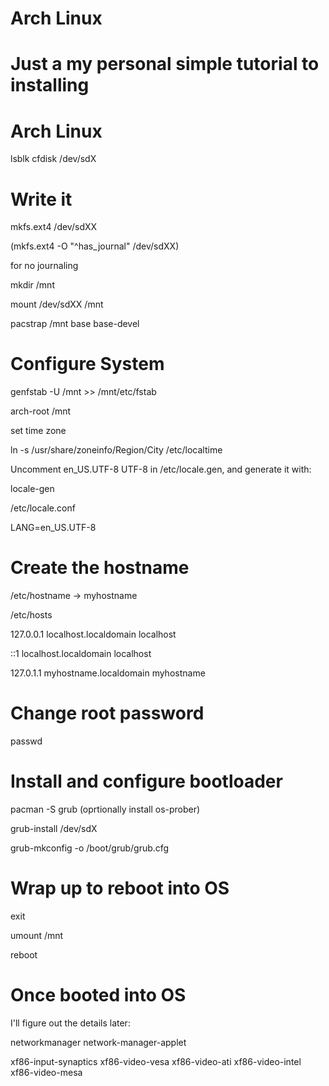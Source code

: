 # Arch Linux

# Just a my personal simple tutorial to installing 
# Arch Linux

lsblk
cfdisk /dev/sdX
# Write it
mkfs.ext4 /dev/sdXX

(mkfs.ext4 -O "^has_journal" /dev/sdXX)

for no journaling

mkdir /mnt

mount /dev/sdXX /mnt

pacstrap /mnt base base-devel
# Configure System
genfstab -U /mnt >> /mnt/etc/fstab

arch-root /mnt

set time zone

ln -s /usr/share/zoneinfo/Region/City /etc/localtime

Uncomment en_US.UTF-8 UTF-8 in /etc/locale.gen, and generate it with: 

locale-gen

/etc/locale.conf

LANG=en_US.UTF-8

# Create the hostname
/etc/hostname -> myhostname

/etc/hosts

127.0.0.1	  localhost.localdomain	  localhost

::1		      localhost.localdomain	  localhost

127.0.1.1	  myhostname.localdomain	myhostname

# Change root password
passwd

# Install and configure bootloader
pacman -S grub (oprtionally install os-prober)

grub-install /dev/sdX

grub-mkconfig -o /boot/grub/grub.cfg

# Wrap up to reboot into OS
exit

umount /mnt

reboot

# Once booted into OS
I'll figure out the details later:

networkmanager network-manager-applet

xf86-input-synaptics
xf86-video-vesa
xf86-video-ati
xf86-video-intel
xf86-video-mesa
